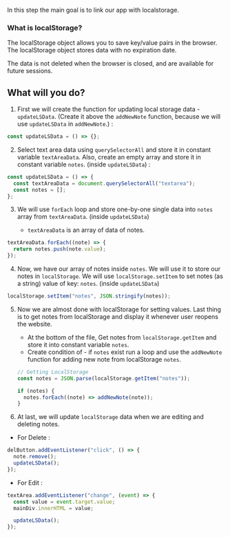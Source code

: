 In this step the main goal is to link our app with localstorage.

### What is localStorage?

The localStorage object allows you to save key/value pairs in the browser.
The localStorage object stores data with no expiration date.

The data is not deleted when the browser is closed, and are available for future sessions.

## What will you do?

1. First we will create the function for updating local storage data - `updateLSData`. (Create it above the `addNewNote` function, because we will use `updateLSData` in `addNewNote`.) :

```js
const updateLSData = () => {};
```

2. Select text area data using `querySelectorAll` and store it in constant variable `textAreaData`. Also, create an empty array and store it in constant variable `notes`. (inside `updateLSData`) :

```js
const updateLSData = () => {
  const textAreaData = document.querySelectorAll("textarea");
  const notes = [];
};
```

3. We will use `forEach` loop and store one-by-one single data into `notes` array from `textAreaData`. (inside `updateLSData`)

   - `textAreaData` is an array of data of notes.

```js
textAreaData.forEach((note) => {
  return notes.push(note.value);
});
```

4. Now, we have our array of notes inside `notes`. We will use it to store our notes in `localStorage`.
   We will use `localStorage.setItem` to set notes (as a string) value of key: `notes`. (inside `updateLSData`)

```js
localStorage.setItem("notes", JSON.stringify(notes));
```

5. Now we are almost done with localStorage for setting values. Last thing is to get notes from localStorage and display it whenever user reopens the website.

   - At the bottom of the file, Get notes from `localStorage.getItem` and store it into constant variable `notes`.
   - Create condition of - if `notes` exist run a loop and use the `addNewNote` function for adding new note from localStorage `notes`.

   ```js
   // Getting LocalStorage
   const notes = JSON.parse(localStorage.getItem("notes"));

   if (notes) {
     notes.forEach((note) => addNewNote(note));
   }
   ```

6. At last, we will update `localStorage` data when we are editing and deleting notes.

- For Delete :

```js
delButton.addEventListener("click", () => {
  note.remove();
  updateLSData();
});
```

- For Edit :

```js
textArea.addEventListener("change", (event) => {
  const value = event.target.value;
  mainDiv.innerHTML = value;

  updateLSData();
});
```
